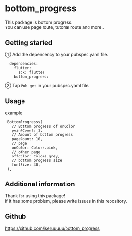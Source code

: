 <!-- 
This README describes the package. If you publish this package to pub.dev,
this README's contents appear on the landing page for your package.

For information about how to write a good package README, see the guide for
[writing package pages](https://dart.dev/guides/libraries/writing-package-pages). 

For general information about developing packages, see the Dart guide for
[creating packages](https://dart.dev/guides/libraries/create-library-packages)
and the Flutter guide for
[developing packages and plugins](https://flutter.dev/developing-packages). 
-->

# bottom_progress

This package is bottom progress.  
You can use page route, tutorial route and more..
 

## Getting started 

<!-- 追加したもの -->
①
Add the dependency to your pubspec.yaml file.  
```
  dependencies:  
    flutter:  
      sdk: flutter  
    bottom_progress:   
```

②
Tap `Pub get` in your pubspec.yaml file.  

## Usage 

example  
```
 BottomProgresss(
   // Bottom progress of onColor
   pointCount: 1,
   // Amount of bottom progress
   pageCount: 10,
   // page
   onColor: Colors.pink,
   // other page
   offColor: Colors.grey,
   // bottom progress size
   fontSize: 40,
 ),
```

## Additional information 

Thank for using this package!  
if it has some problem, please write issues in this repository.  

## Github  
  https://github.com/iseruuuuu/bottom_progress